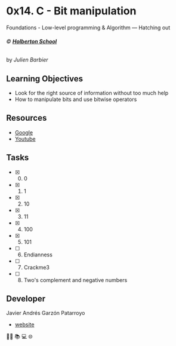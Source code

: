 # 0x14. C - Bit manipulation
Foundations - Low-level programming & Algorithm ― Hatching out

###### :copyright: **[Holberton School](https://www.holbertonschool.com/)**
by _Julien Barbier_

## Learning Objectives
* Look for the right source of information without too much help
* How to manipulate bits and use bitwise operators

## Resources
* [Google](https://www.google.com/webhp?q=bit+manipulation+C)
* [Youtube](https://www.youtube.com/results?search_query=bitwise+operators+in+c)

## Tasks
* [x] 0. 0
* [x] 1. 1
* [x] 2. 10
* [x] 3. 11
* [x] 4. 100
* [x] 5. 101
* [ ] 6. Endianness
* [ ] 7. Crackme3
* [ ] 8. Two's complement and negative numbers

## Developer
Javier Andrés Garzón Patarroyo
- [website](https://tecnoayuda.co/)

:man_technologist: :books: :computer: :globe_with_meridians:
